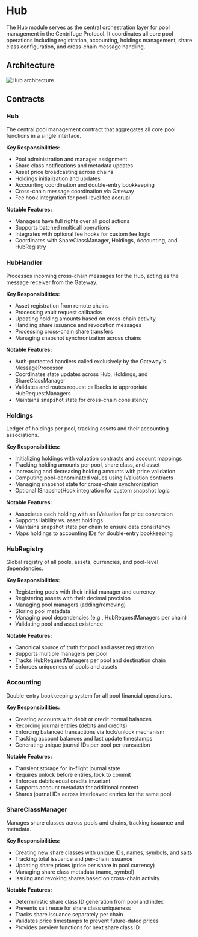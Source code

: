 # Hub

The Hub module serves as the central orchestration layer for pool management in the Centrifuge Protocol. It coordinates all core pool operations including registration, accounting, holdings management, share class configuration, and cross-chain message handling.

## Architecture

![Hub architecture](http://www.plantuml.com/plantuml/proxy?cache=no&src=https://www.plantuml.com/plantuml/proxy?cache=no&src=https://raw.githubusercontent.com/centrifuge/protocol/c8eba945b734afcabcead556b7c8c00561828268/docs/architecture/core/hub.puml)

## Contracts

### Hub

The central pool management contract that aggregates all core pool functions in a single interface.

**Key Responsibilities:**
- Pool administration and manager assignment
- Share class notifications and metadata updates
- Asset price broadcasting across chains
- Holdings initialization and updates
- Accounting coordination and double-entry bookkeeping
- Cross-chain message coordination via Gateway
- Fee hook integration for pool-level fee accrual

**Notable Features:**
- Managers have full rights over all pool actions
- Supports batched multicall operations
- Integrates with optional fee hooks for custom fee logic
- Coordinates with ShareClassManager, Holdings, Accounting, and HubRegistry

### HubHandler

Processes incoming cross-chain messages for the Hub, acting as the message receiver from the Gateway.

**Key Responsibilities:**
- Asset registration from remote chains
- Processing vault request callbacks
- Updating holding amounts based on cross-chain activity
- Handling share issuance and revocation messages
- Processing cross-chain share transfers
- Managing snapshot synchronization across chains

**Notable Features:**
- Auth-protected handlers called exclusively by the Gateway's MessageProcessor
- Coordinates state updates across Hub, Holdings, and ShareClassManager
- Validates and routes request callbacks to appropriate HubRequestManagers
- Maintains snapshot state for cross-chain consistency

### Holdings

Ledger of holdings per pool, tracking assets and their accounting associations.

**Key Responsibilities:**
- Initializing holdings with valuation contracts and account mappings
- Tracking holding amounts per pool, share class, and asset
- Increasing and decreasing holding amounts with price validation
- Computing pool-denominated values using IValuation contracts
- Managing snapshot state for cross-chain synchronization
- Optional ISnapshotHook integration for custom snapshot logic

**Notable Features:**
- Associates each holding with an IValuation for price conversion
- Supports liability vs. asset holdings
- Maintains snapshot state per chain to ensure data consistency
- Maps holdings to accounting IDs for double-entry bookkeeping

### HubRegistry

Global registry of all pools, assets, currencies, and pool-level dependencies.

**Key Responsibilities:**
- Registering pools with their initial manager and currency
- Registering assets with their decimal precision
- Managing pool managers (adding/removing)
- Storing pool metadata
- Managing pool dependencies (e.g., HubRequestManagers per chain)
- Validating pool and asset existence

**Notable Features:**
- Canonical source of truth for pool and asset registration
- Supports multiple managers per pool
- Tracks HubRequestManagers per pool and destination chain
- Enforces uniqueness of pools and assets

### Accounting

Double-entry bookkeeping system for all pool financial operations.

**Key Responsibilities:**
- Creating accounts with debit or credit normal balances
- Recording journal entries (debits and credits)
- Enforcing balanced transactions via lock/unlock mechanism
- Tracking account balances and last update timestamps
- Generating unique journal IDs per pool per transaction

**Notable Features:**
- Transient storage for in-flight journal state
- Requires unlock before entries, lock to commit
- Enforces debits equal credits invariant
- Supports account metadata for additional context
- Shares journal IDs across interleaved entries for the same pool

### ShareClassManager

Manages share classes across pools and chains, tracking issuance and metadata.

**Key Responsibilities:**
- Creating new share classes with unique IDs, names, symbols, and salts
- Tracking total issuance and per-chain issuance
- Updating share prices (price per share in pool currency)
- Managing share class metadata (name, symbol)
- Issuing and revoking shares based on cross-chain activity

**Notable Features:**
- Deterministic share class ID generation from pool and index
- Prevents salt reuse for share class uniqueness
- Tracks share issuance separately per chain
- Validates price timestamps to prevent future-dated prices
- Provides preview functions for next share class ID
